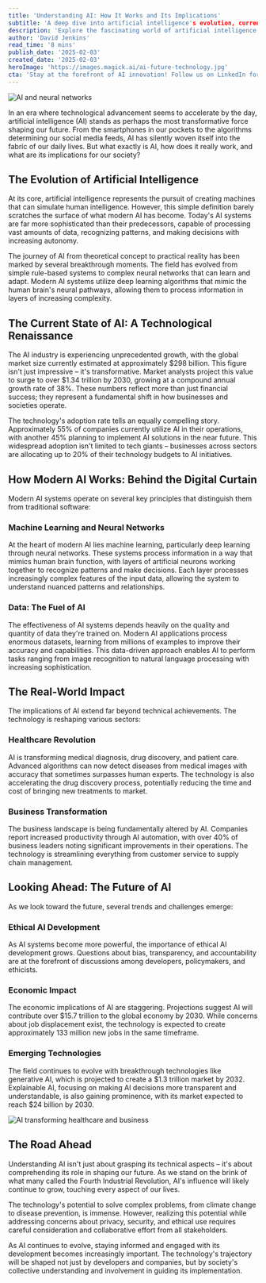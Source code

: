 ```yaml
---
title: 'Understanding AI: How It Works and Its Implications'
subtitle: 'A deep dive into artificial intelligence's evolution, current state, and future impact'
description: 'Explore the fascinating world of artificial intelligence, from its evolution and current state to its profound implications for our future. Learn how AI works, its impact across industries, and the challenges and opportunities that lie ahead in this comprehensive overview of the technology that's reshaping our world.'
author: 'David Jenkins'
read_time: '8 mins'
publish_date: '2025-02-03'
created_date: '2025-02-03'
heroImage: 'https://images.magick.ai/ai-future-technology.jpg'
cta: 'Stay at the forefront of AI innovation! Follow us on LinkedIn for exclusive insights, breaking news, and expert analysis of the latest developments in artificial intelligence.'
---
```


![AI and neural networks](https://i.magick.ai/PIXE/1738599417441_magick_img.webp)

In an era where technological advancement seems to accelerate by the day, artificial intelligence (AI) stands as perhaps the most transformative force shaping our future. From the smartphones in our pockets to the algorithms determining our social media feeds, AI has silently woven itself into the fabric of our daily lives. But what exactly is AI, how does it really work, and what are its implications for our society?

## The Evolution of Artificial Intelligence

At its core, artificial intelligence represents the pursuit of creating machines that can simulate human intelligence. However, this simple definition barely scratches the surface of what modern AI has become. Today's AI systems are far more sophisticated than their predecessors, capable of processing vast amounts of data, recognizing patterns, and making decisions with increasing autonomy.

The journey of AI from theoretical concept to practical reality has been marked by several breakthrough moments. The field has evolved from simple rule-based systems to complex neural networks that can learn and adapt. Modern AI systems utilize deep learning algorithms that mimic the human brain's neural pathways, allowing them to process information in layers of increasing complexity.

## The Current State of AI: A Technological Renaissance

The AI industry is experiencing unprecedented growth, with the global market size currently estimated at approximately $298 billion. This figure isn't just impressive – it's transformative. Market analysts project this value to surge to over $1.34 trillion by 2030, growing at a compound annual growth rate of 38%. These numbers reflect more than just financial success; they represent a fundamental shift in how businesses and societies operate.

The technology's adoption rate tells an equally compelling story. Approximately 55% of companies currently utilize AI in their operations, with another 45% planning to implement AI solutions in the near future. This widespread adoption isn't limited to tech giants – businesses across sectors are allocating up to 20% of their technology budgets to AI initiatives.

## How Modern AI Works: Behind the Digital Curtain

Modern AI systems operate on several key principles that distinguish them from traditional software:

### Machine Learning and Neural Networks
At the heart of modern AI lies machine learning, particularly deep learning through neural networks. These systems process information in a way that mimics human brain function, with layers of artificial neurons working together to recognize patterns and make decisions. Each layer processes increasingly complex features of the input data, allowing the system to understand nuanced patterns and relationships.

### Data: The Fuel of AI
The effectiveness of AI systems depends heavily on the quality and quantity of data they're trained on. Modern AI applications process enormous datasets, learning from millions of examples to improve their accuracy and capabilities. This data-driven approach enables AI to perform tasks ranging from image recognition to natural language processing with increasing sophistication.

## The Real-World Impact

The implications of AI extend far beyond technical achievements. The technology is reshaping various sectors:

### Healthcare Revolution
AI is transforming medical diagnosis, drug discovery, and patient care. Advanced algorithms can now detect diseases from medical images with accuracy that sometimes surpasses human experts. The technology is also accelerating the drug discovery process, potentially reducing the time and cost of bringing new treatments to market.

### Business Transformation
The business landscape is being fundamentally altered by AI. Companies report increased productivity through AI automation, with over 40% of business leaders noting significant improvements in their operations. The technology is streamlining everything from customer service to supply chain management.

## Looking Ahead: The Future of AI

As we look toward the future, several trends and challenges emerge:

### Ethical AI Development
As AI systems become more powerful, the importance of ethical AI development grows. Questions about bias, transparency, and accountability are at the forefront of discussions among developers, policymakers, and ethicists.

### Economic Impact
The economic implications of AI are staggering. Projections suggest AI will contribute over $15.7 trillion to the global economy by 2030. While concerns about job displacement exist, the technology is expected to create approximately 133 million new jobs in the same timeframe.

### Emerging Technologies
The field continues to evolve with breakthrough technologies like generative AI, which is projected to create a $1.3 trillion market by 2032. Explainable AI, focusing on making AI decisions more transparent and understandable, is also gaining prominence, with its market expected to reach $24 billion by 2030.

![AI transforming healthcare and business](https://i.magick.ai/PIXE/1738599417445_magick_img.webp)

## The Road Ahead

Understanding AI isn't just about grasping its technical aspects – it's about comprehending its role in shaping our future. As we stand on the brink of what many called the Fourth Industrial Revolution, AI's influence will likely continue to grow, touching every aspect of our lives.

The technology's potential to solve complex problems, from climate change to disease prevention, is immense. However, realizing this potential while addressing concerns about privacy, security, and ethical use requires careful consideration and collaborative effort from all stakeholders.

As AI continues to evolve, staying informed and engaged with its development becomes increasingly important. The technology's trajectory will be shaped not just by developers and companies, but by society's collective understanding and involvement in guiding its implementation.